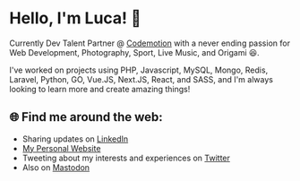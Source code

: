 # Hello, I'm Luca! 👋

Currently Dev Talent Partner @ [Codemotion](https://www.codemotion.com/) with a never ending passion for Web Development, Photography, Sport, Live Music, and Origami 😆.

I've worked on projects using PHP, Javascript, MySQL, Mongo, Redis, Laravel, Python, GO, Vue.JS, Next.JS, React, and SASS, and I'm always looking to learn more and create amazing things!

## 🌐 Find me around the web:

- Sharing updates on [LinkedIn](https://www.linkedin.com/in/lucafregoso/)
- [My Personal Website](https://luca-fregoso.com/)
- Tweeting about my interests and experiences on [Twitter](https://twitter.com/scakko)
- Also on [Mastodon](https://fosstodon.org/@scakko)

<!--
## 📈 My GitHub Stats

![Luca's GitHub stats](https://github-readme-stats.vercel.app/api?username=lucafregoso&show_icons=true)
-->
